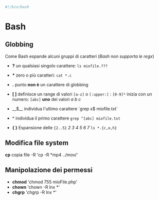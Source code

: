```BASH
#!/bin/bash
```

# Bash

## Globbing
Come Bash espande alcuni gruppi di caratteri (_Bash non supporta le regx_)
* __?__ un qualsiasi singolo carattere: `ls miofile.???`
* __*__ zero o più caratteri: `cat *.c`
* __.__ punto __non è__ un carattere di globbing

* __[ ]__ definisce un range di valori `[a-z]` o `[:upper:]` : `[0-9]*` inizia con un numero: `[abc]` __uno__ dei valori _a b c_
* __$__ individua l'ultimo carattere `grep x$ miofile.txt`
* __^__ individua il primo carattere `grep ^[abc] miofile.txt`

* __{ }__ Espansione delle `{2..5}` _2 3 4 5 6 7_ `ls *.{c,o,h}` 

## Modifica file system
__cp__ copia file -R 'cp -R *mp4 ../mov/'



## Manipolazione dei permessi

* __chmod__  'chmod 755 mioFile.php'
* __chown__  'chown -R lnx *'
* __chgrp__  'chgrp -R lnx *'
